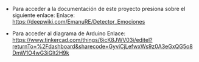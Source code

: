 - Para acceder a la documentación de este proyecto presiona sobre el siguiente enlace:
Enlace: https://deepwiki.com/EmanuRE/Detector_Emociones

- Para acceder al diagrama de Arduino
Enlace: https://www.tinkercad.com/things/6icK8JWV03i/editel?returnTo=%2Fdashboard&sharecode=GyviCjLefwxWs9z0A3eGxQG5o8DmW1O4wG3iGIt2H9k